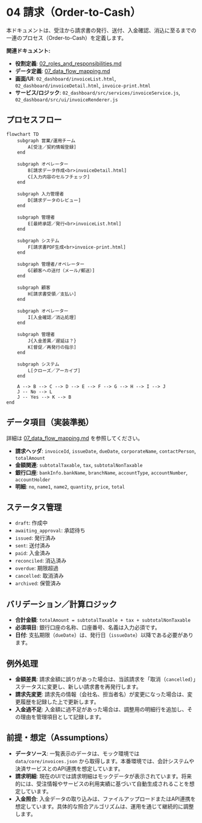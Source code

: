 # 04 請求（Order-to-Cash）

本ドキュメントは、受注から請求書の発行、送付、入金確認、消込に至るまでの一連のプロセス（Order-to-Cash）を定義します。

**関連ドキュメント:**
- **役割定義**: [02_roles_and_responsibilities.md](./02_roles_and_responsibilities.md)
- **データ定義**: [07_data_flow_mapping.md](./07_data_flow_mapping.md)
- **画面/UI**: `02_dashboard/invoiceList.html`, `02_dashboard/invoiceDetail.html`, `invoice-print.html`
- **サービス/ロジック**: `02_dashboard/src/services/invoiceService.js`, `02_dashboard/src/ui/invoiceRenderer.js`

## プロセスフロー

```mermaid
flowchart TD
    subgraph 営業/運用チーム
        A[受注／契約情報登録]
    end

    subgraph オペレーター
        B[請求データ作成<br>invoiceDetail.html]
        C[入力内容のセルフチェック]
    end

    subgraph 入力管理者
        D[請求データのレビュー]
    end

    subgraph 管理者
        E[最終承認／発行<br>invoiceList.html]
    end

    subgraph システム
        F[請求書PDF生成<br>invoice-print.html]
    end

    subgraph 管理者/オペレーター
        G[顧客への送付（メール/郵送）]
    end

    subgraph 顧客
        H[請求書受領／支払い]
    end

    subgraph オペレーター
        I[入金確認／消込処理]
    end

    subgraph 管理者
        J{入金差異／遅延は？}
        K[督促／再発行の指示]
    end
    
    subgraph システム
        L[クローズ／アーカイブ]
    end

    A --> B --> C --> D --> E --> F --> G --> H --> I --> J
    J -- No --> L
    J -- Yes --> K --> B
end
```

## データ項目（実装準拠）
詳細は [07_data_flow_mapping.md](./07_data_flow_mapping.md) を参照してください。
- **請求ヘッダ**: `invoiceId`, `issueDate`, `dueDate`, `corporateName`, `contactPerson`, `totalAmount`
- **金額関連**: `subtotalTaxable`, `tax`, `subtotalNonTaxable`
- **銀行口座**: `bankInfo.bankName`, `branchName`, `accountType`, `accountNumber`, `accountHolder`
- **明細**: `no`, `name1`, `name2`, `quantity`, `price`, `total`

## ステータス管理
- `draft`: 作成中
- `awaiting_approval`: 承認待ち
- `issued`: 発行済み
- `sent`: 送付済み
- `paid`: 入金済み
- `reconciled`: 消込済み
- `overdue`: 期限超過
- `cancelled`: 取消済み
- `archived`: 保管済み

## バリデーション／計算ロジック
- **合計金額**: `totalAmount = subtotalTaxable + tax + subtotalNonTaxable`
- **必須項目**: 銀行口座の名称、口座番号、名義は入力必須です。
- **日付**: 支払期限（`dueDate`）は、発行日（`issueDate`）以降である必要があります。

## 例外処理
- **金額差異**: 請求金額に誤りがあった場合は、当該請求を「取消（`cancelled`）」ステータスに変更し、新しい請求書を再発行します。
- **請求先変更**: 請求先の情報（会社名、担当者名）が変更になった場合は、変更履歴を記録した上で更新します。
- **入金過不足**: 入金額に過不足があった場合は、調整用の明細行を追加し、その理由を管理項目として記録します。

## 前提・想定（Assumptions）
- **データソース**: 一覧表示のデータは、モック環境では `data/core/invoices.json` から取得します。本番環境では、会計システムや決済サービスとのAPI連携を想定しています。
- **請求明細**: 現在のUIでは請求明細はモックデータが表示されています。将来的には、受注情報やサービスの利用実績に基づいて自動生成されることを想定しています。
- **入金照合**: 入金データの取り込みは、ファイルアップロードまたはAPI連携を想定しています。具体的な照合アルゴリズムは、運用を通じて継続的に調整します。
